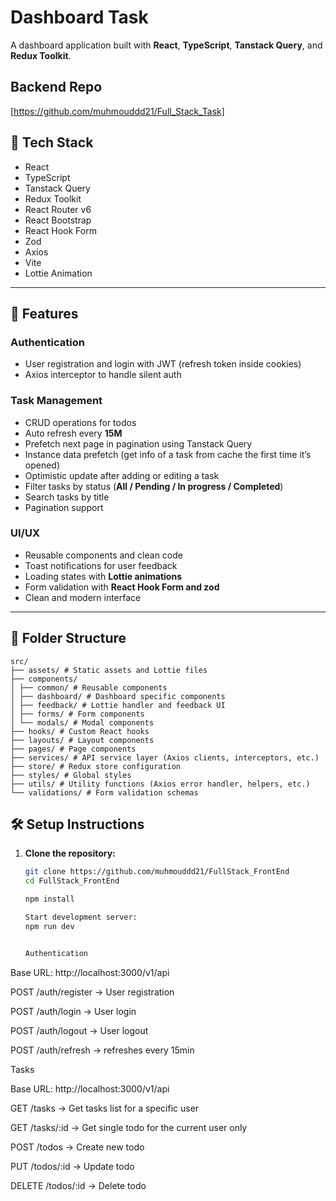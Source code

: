 # Dashboard Task

A dashboard application built with **React**, **TypeScript**, **Tanstack Query**, and **Redux Toolkit**.

## Backend Repo
   [https://github.com/muhmouddd21/Full_Stack_Task]

## 🔧 Tech Stack

- React  
- TypeScript  
- Tanstack Query  
- Redux Toolkit  
- React Router v6  
- React Bootstrap  
- React Hook Form  
- Zod  
- Axios  
- Vite  
- Lottie Animation  

---

## 🚀 Features

### Authentication
- User registration and login with JWT (refresh token inside cookies)   
- Axios interceptor to handle silent auth  

### Task Management
- CRUD operations for todos  
- Auto refresh every **15M**  
- Prefetch next page in pagination using Tanstack Query  
- Instance data prefetch (get info of a task from cache the first time it’s opened)  
- Optimistic update after adding or editing a task  
- Filter tasks by status (**All / Pending / In progress / Completed**)  
- Search tasks by title  
- Pagination support  

### UI/UX
- Reusable components and clean code  
- Toast notifications for user feedback  
- Loading states with **Lottie animations**  
- Form validation with **React Hook Form and zod**  
- Clean and modern interface  

---

## 📁 Folder Structure
```
src/
├── assets/ # Static assets and Lottie files
├── components/
│ ├── common/ # Reusable components
│ ├── dashboard/ # Dashboard specific components
│ ├── feedback/ # Lottie handler and feedback UI
│ ├── forms/ # Form components
│ └── modals/ # Modal components
├── hooks/ # Custom React hooks
├── layouts/ # Layout components
├── pages/ # Page components
├── services/ # API service layer (Axios clients, interceptors, etc.)
├── store/ # Redux store configuration
├── styles/ # Global styles
├── utils/ # Utility functions (Axios error handler, helpers, etc.)
└── validations/ # Form validation schemas

```
## 🛠 Setup Instructions

1. **Clone the repository:**
   ```bash
   git clone https://github.com/muhmouddd21/FullStack_FrontEnd
   cd FullStack_FrontEnd

   npm install

   Start development server:
   npm run dev


   Authentication

Base URL: http://localhost:3000/v1/api

POST /auth/register → User registration

POST /auth/login → User login

POST /auth/logout → User logout

POST /auth/refresh → refreshes every 15min

Tasks

Base URL: http://localhost:3000/v1/api

GET /tasks → Get tasks list for a specific user

GET /tasks/:id → Get single todo for the current user only

POST /todos → Create new todo

PUT /todos/:id → Update todo

DELETE /todos/:id → Delete todo